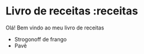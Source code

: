  # Livro de receitas :receitas
 
 Olá! Bem vindo ao meu livro de receitas 
 - Strogonoff de frango
 - Pavê